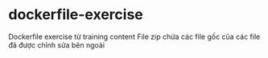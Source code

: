 # dockerfile-exercise
Dockerfile exercise từ training content
File zip chứa các file gốc của các file đã được chỉnh sửa bên ngoài
